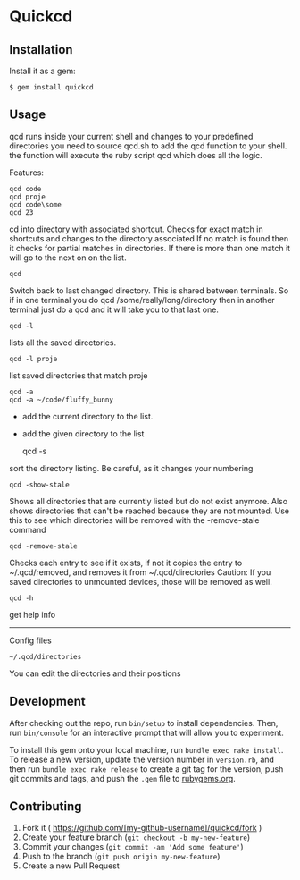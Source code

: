 # Quickcd

## Installation

Install it as a gem:

    $ gem install quickcd

## Usage

qcd runs inside your current shell and changes to your predefined directories
you need to source qcd.sh to add the qcd function to your shell.
the function will execute the ruby script qcd which does all the logic.


Features:

    qcd code
    qcd proje
    qcd code\some
    qcd 23

  cd into directory with associated shortcut.
  Checks for exact match in shortcuts and changes to the directory associated
  If no match is found then it checks for partial matches in directories.
  If there is more than one match it will go to the next on
  on the list.


    qcd

  Switch back to last changed directory. This is shared between
  terminals. So if in one terminal you do qcd /some/really/long/directory
  then in another terminal just do a qcd and it will take you to that last
  one.

    qcd -l

  lists all the saved directories.


    qcd -l proje

  list saved directories that match proje


    qcd -a
    qcd -a ~/code/fluffy_bunny

  - add the current directory to the list.
  - add the given directory to the list


    qcd -s

  sort the directory listing. Be careful, as it changes your numbering


    qcd -show-stale

  Shows all directories that are currently listed but do not exist anymore.
  Also shows directories that can't be reached because they are not mounted.
  Use this to see which directories will be removed with the -remove-stale
  command


    qcd -remove-stale

  Checks each entry to see if it exists, if not it copies the entry
  to ~/.qcd/removed, and removes it from ~/.qcd/directories
  Caution: If you saved directories to unmounted devices, those will
  be removed as well.


    qcd -h

  get help info


***

Config files

    ~/.qcd/directories

You can edit the directories and their positions

## Development

After checking out the repo, run `bin/setup` to install dependencies. Then, run `bin/console` for an interactive prompt that will allow you to experiment.

To install this gem onto your local machine, run `bundle exec rake install`. To release a new version, update the version number in `version.rb`, and then run `bundle exec rake release` to create a git tag for the version, push git commits and tags, and push the `.gem` file to [rubygems.org](https://rubygems.org).

## Contributing

1. Fork it ( https://github.com/[my-github-username]/quickcd/fork )
2. Create your feature branch (`git checkout -b my-new-feature`)
3. Commit your changes (`git commit -am 'Add some feature'`)
4. Push to the branch (`git push origin my-new-feature`)
5. Create a new Pull Request
